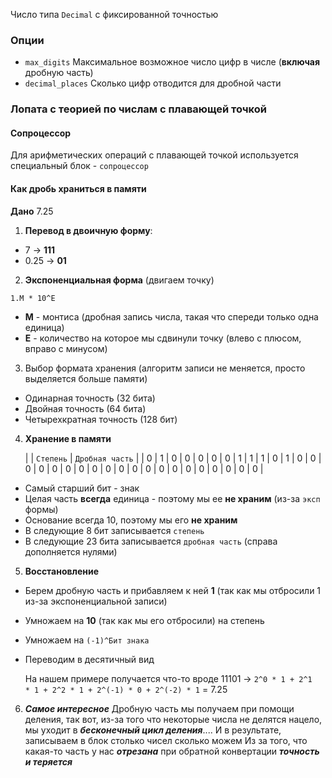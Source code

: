 Число типа `Decimal` с фиксированной точностью

### Опции
- `max_digits` Максимальное возможное число цифр в числе (**включая** дробную часть)
- `decimal_places` Сколько цифр отводится для дробной части

### Лопата с теорией по числам с плавающей точкой
#### Сопроцессор
Для арифметических операций с плавающей точкой используется специальный блок - `сопроцессор`

#### Как дробь храниться в памяти

**Дано** 7.25

1. **Перевод в двоичную форму**:
- 7 -> **111**
- 0.25 -> **01**

2. **Экспоненциальная форма** (двигаем точку)
```
1.M * 10^E
```
- **M** - монтиса (дробная запись числа, такая что спереди только одна единица)
- **E** - количество на которое мы сдвинули точку (влево с плюсом, вправо с минусом)

3. Выбор формата хранения (алгоритм записи не меняется, просто выделяется больше памяти)
- Одинарная точность (32 бита)
- Двойная точность (64 бита)
- Четырехкратная точность (128 бит)

4. **Хранение в памяти**
 
	|    |      `Степень`          |                          `Дробная часть`                                                                               |
	| 0 | 1 | 0 | 0 | 0 | 0 | 0 | 1 | 1 | 1 | 0 | 1 | 0 | 0 | 0 | 0 | 0 | 0 | 0 | 0 | 0 | 0 | 0 | 0 | 0 | 0 | 0 | 0 | 0 | 0 | 0 | 0 |

- Самый старший бит - знак 
- Целая часть **всегда** единица - поэтому мы ее **не храним** (из-за `эксп` формы)
- Основание всегда 10, поэтому мы его **не храним**
- В следующие 8 бит записывается `степень`
- В следующие 23 бита записывается `дробная часть` (справа дополняется нулями)

5. **Восстановление**
 - Берем дробную часть и прибавляем к ней **1** (так как мы отбросили 1 из-за экспоненциальной записи)
 - Умножаем на **10** (так как мы его отбросили) на степень 
 - Умножаем на `(-1)^Бит знака` 
 - Переводим в десятичный вид

	На нашем примере получается что-то вроде 
	11101 -> `2^0 * 1 + 2^1  * 1 + 2^2 * 1 + 2^(-1) * 0 + 2^(-2) * 1` = 7.25

6. ***Самое интересное***
	Дробную часть мы получаем при помощи деления, так вот, из-за того что некоторые числа не делятся нацело, мы уходит в ***бесконечный цикл деления***....
	И в результате, записываем в блок столько чисел сколько можем
	Из за того, что какая-то часть у нас ***отрезана*** при обратной конвертации ***точность и теряется***
	